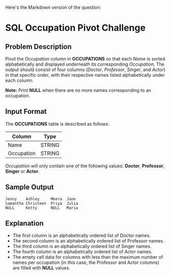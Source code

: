 Here's the Markdown version of the question:

# SQL Occupation Pivot Challenge

## Problem Description
Pivot the *Occupation* column in **OCCUPATIONS** so that each *Name* is sorted alphabetically and displayed underneath its corresponding *Occupation*. The output should consist of four columns (*Doctor*, *Professor*, *Singer*, and *Actor*) in that specific order, with their respective names listed alphabetically under each column.

**Note:** Print **NULL** when there are no more names corresponding to an occupation.

## Input Format
The **OCCUPATIONS** table is described as follows:

| Column      | Type    |
|------------|---------|
| Name       | STRING  |
| Occupation | STRING  |

*Occupation* will only contain one of the following values: **Doctor**, **Professor**, **Singer** or **Actor**.

## Sample Output
```
Jenny    Ashley     Meera  Jane
Samantha Christeen  Priya  Julia
NULL     Ketty      NULL   Maria
```

## Explanation
- The first column is an alphabetically ordered list of Doctor names.
- The second column is an alphabetically ordered list of Professor names. 
- The third column is an alphabetically ordered list of Singer names.
- The fourth column is an alphabetically ordered list of Actor names.
- The empty cell data for columns with less than the maximum number of names per occupation (in this case, the Professor and Actor columns) are filled with **NULL** values.
